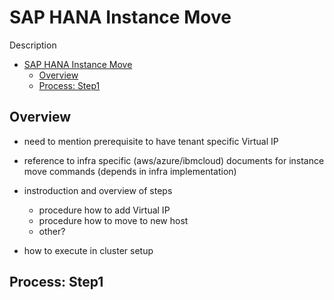 # SAP HANA Instance Move

Description

<!-- TOC -->

- [SAP HANA Instance Move](#sap-hana-instance-move)
  - [Overview](#overview)
  - [Process: Step1](#process-step1)

<!-- /TOC -->

## Overview

- need to mention prerequisite to have tenant specific Virtual IP

- reference to infra specific (aws/azure/ibmcloud) documents for instance move commands (depends in infra implementation)

- instroduction and overview of steps
  - procedure how to add Virtual IP
  - procedure how to move to new host
  - other?

- how to execute in cluster setup

## Process: Step1
